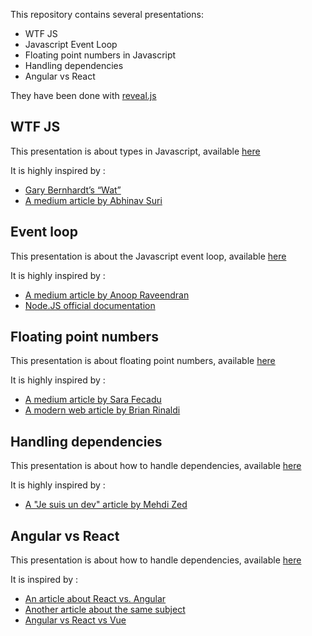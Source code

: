 This repository contains several presentations:
- WTF JS
- Javascript Event Loop
- Floating point numbers in Javascript
- Handling dependencies
- Angular vs React

They have been done with [reveal.js](https://github.com/hakimel/reveal.js)

## WTF JS

This presentation is about types in Javascript, available [here](https://alezco.github.io/presentations/wtfjs)

It is highly inspired by :
- [Gary Bernhardt’s “Wat”](https://www.destroyallsoftware.com/talks/wat)
- [A medium article by Abhinav Suri](https://medium.com/dailyjs/the-why-behind-the-wat-an-explanation-of-javascripts-weird-type-system-83b92879a8db)

## Event loop

This presentation is about the Javascript event loop, available [here](https://alezco.github.io/presentations/eventloop)

It is highly inspired by :
- [A medium article by Anoop Raveendran](https://medium.com/front-end-weekly/javascript-event-loop-explained-4cd26af121d4)
- [Node.JS official documentation](https://nodejs.org/en/docs/guides/event-loop-timers-and-nexttick/)

## Floating point numbers

This presentation is about floating point numbers, available [here](https://alezco.github.io/presentations/floatingpoint)

It is highly inspired by :
- [A medium article by Sara Fecadu](https://medium.com/@sarafecadu/64-bit-floating-point-a-javascript-story-fa6aad266665)
- [A modern web article by Brian Rinaldi](https://modernweb.com/what-every-javascript-developer-should-know-about-floating-points/)

## Handling dependencies

This presentation is about how to handle dependencies, available [here](https://alezco.github.io/presentations/dependencies)

It is highly inspired by :
- [A "Je suis un dev" article by Mehdi Zed](https://www.jesuisundev.com/lhistoire-vraie-dun-module-npm-hostile/)

## Angular vs React

This presentation is about how to handle dependencies, available [here](https://alezco.github.io/presentations/ngvsreact)

It is inspired by :
- [An article about React vs. Angular](https://programmingwithmosh.com/react/react-vs-angular/)
- [Another article about the same subject](https://www.cleveroad.com/blog/angular-vs-react)
- [Angular vs React vs Vue](https://formationjavascript.com/angular2-vs-react/)